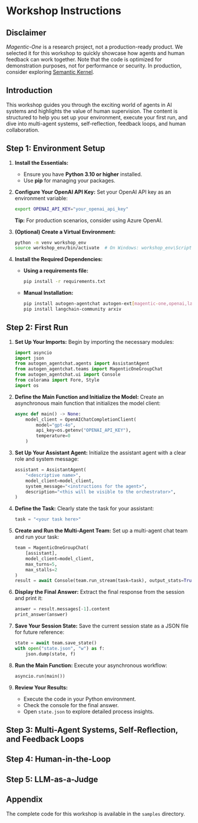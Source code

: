 # Workshop Instructions

## Disclaimer
*Magentic-One* is a research project, not a production-ready product. We selected it for this workshop to quickly showcase how agents and human feedback can work together. Note that the code is optimized for demonstration purposes, not for performance or security. In production, consider exploring [Semantic Kernel](https://aka.ms/semantic-kernel).

## Introduction
This workshop guides you through the exciting world of agents in AI systems and highlights the value of human supervision. The content is structured to help you set up your environment, execute your first run, and dive into multi-agent systems, self-reflection, feedback loops, and human collaboration.

## Step 1: Environment Setup

1. **Install the Essentials:**
   - Ensure you have **Python 3.10 or higher** installed.
   - Use **pip** for managing your packages.

2. **Configure Your OpenAI API Key:**
   Set your OpenAI API key as an environment variable:
   ```bash
   export OPENAI_API_KEY="your_openai_api_key"
   ```
   **Tip:** For production scenarios, consider using Azure OpenAI.

3. **(Optional) Create a Virtual Environment:**
   ```bash
   python -m venv workshop_env
   source workshop_env/bin/activate  # On Windows: workshop_env\Scripts\activate
   ```

4. **Install the Required Dependencies:**
   - **Using a requirements file:**
     ```bash
     pip install -r requirements.txt
     ```
   - **Manual Installation:**
     ```bash
     pip install autogen-agentchat autogen-ext[magentic-one,openai,langchain]
     pip install langchain-community arxiv
     ```

## Step 2: First Run

1. **Set Up Your Imports:**
   Begin by importing the necessary modules:
   ```python
   import asyncio
   import json
   from autogen_agentchat.agents import AssistantAgent
   from autogen_agentchat.teams import MagenticOneGroupChat
   from autogen_agentchat.ui import Console
   from colorama import Fore, Style
   import os
   ```

2. **Define the Main Function and Initialize the Model:**
   Create an asynchronous main function that initializes the model client:
   ```python
   async def main() -> None:
       model_client = OpenAIChatCompletionClient(
           model="gpt-4o",
           api_key=os.getenv("OPENAI_API_KEY"),
           temperature=0
       )
   ```

3. **Set Up Your Assistant Agent:**
   Initialize the assistant agent with a clear role and system message:
   ```python
   assistant = AssistantAgent(
       "<descriptive name>",
       model_client=model_client,
       system_message="<instructions for the agent>",
       description="<this will be visible to the orchestrator>",
   )
   ```

4. **Define the Task:**
   Clearly state the task for your assistant:
   ```python
   task = "<your task here>"
   ```

5. **Create and Run the Multi-Agent Team:**
   Set up a multi-agent chat team and run your task:
   ```python
   team = MagenticOneGroupChat(
       [assistant],
       model_client=model_client,
       max_turns=5,
       max_stalls=2
   )
   result = await Console(team.run_stream(task=task), output_stats=True)
   ```

6. **Display the Final Answer:**
   Extract the final response from the session and print it:
   ```python
   answer = result.messages[-1].content
   print_answer(answer)
   ```

7. **Save Your Session State:**
   Save the current session state as a JSON file for future reference:
   ```python
   state = await team.save_state()
   with open("state.json", "w") as f:
       json.dump(state, f)
   ```

8. **Run the Main Function:**
   Execute your asynchronous workflow:
   ```python
   asyncio.run(main())
   ```

9. **Review Your Results:**
   - Execute the code in your Python environment.
   - Check the console for the final answer.
   - Open `state.json` to explore detailed process insights.

## Step 3: Multi-Agent Systems, Self-Reflection, and Feedback Loops

## Step 4: Human-in-the-Loop

## Step 5: LLM-as-a-Judge

## Appendix
The complete code for this workshop is available in the `samples` directory.
